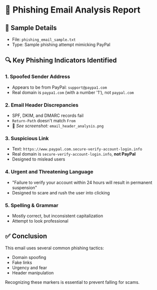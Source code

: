 # 📧 Phishing Email Analysis Report

## 🧪 Sample Details
- File: `phishing_email_sample.txt`
- Type: Sample phishing attempt mimicking PayPal

## 🔍 Key Phishing Indicators Identified

### 1. **Spoofed Sender Address**
- Appears to be from PayPal: `support@paypa1.com`
- Real domain is `paypa1.com` (with a number '1'), not `paypal.com`

### 2. **Email Header Discrepancies**
- SPF, DKIM, and DMARC records fail
- `Return-Path` doesn't match `From`
- 📎 *See screenshot:* `email_header_analysis.png`

### 3. **Suspicious Link**
- Text: `https://www.paypal.com.secure-verify-account-login.info`
- Real domain is `secure-verify-account-login.info`, **not PayPal**
- Designed to mislead users

### 4. **Urgent and Threatening Language**
- "Failure to verify your account within 24 hours will result in permanent suspension"
- Designed to scare and rush the user into clicking

### 5. **Spelling & Grammar**
- Mostly correct, but inconsistent capitalization
- Attempt to look professional

## ✅ Conclusion

This email uses several common phishing tactics:
- Domain spoofing
- Fake links
- Urgency and fear
- Header manipulation

Recognizing these markers is essential to prevent falling for scams.
